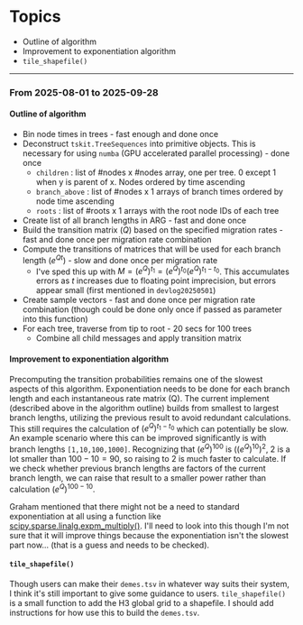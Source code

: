 # Topics

- Outline of algorithm
- Improvement to exponentiation algorithm
- `tile_shapefile()`

---

### From 2025-08-01 to 2025-09-28

#### Outline of algorithm
- Bin node times in trees - fast enough and done once
- Deconstruct `tskit.TreeSequences` into primitive objects. This is necessary for using `numba` (GPU accelerated parallel processing) - done once
    - `children` : list of #nodes x #nodes array, one per tree. 0 except 1 when y is parent of x. Nodes ordered by time ascending
    - `branch_above` : list of #nodes x 1 arrays of branch times ordered by node time ascending
    - `roots` : list of #roots x 1 arrays with the root node IDs of each tree
- Create list of all branch lengths in ARG - fast and done once
- Build the transition matrix ($Q$) based on the specified migration rates - fast and done once per migration rate combination
- Compute the transitions of matrices that will be used for each branch length ($e^{Qt}$) - slow and done once per migration rate
    - I've sped this up with $M = (e^Q)^{t_1} = (e^Q)^{t_0}(e^Q)^{t_1-t_0}$. This accumulates errors as $t$ increases due to floating point imprecision, but errors appear small (first mentioned in `devlog20250501`)
- Create sample vectors - fast and done once per migration rate combination (though could be done only once if passed as parameter into this function)
- For each tree, traverse from tip to root - 20 secs for 100 trees
    - Combine all child messages and apply transition matrix


#### Improvement to exponentiation algorithm
Precomputing the transition probabilities remains one of the slowest aspects of this algorithm. Exponentiation needs to be done for each branch length and each instantaneous rate matrix (Q). The current implement (described above in the algorithm outline) builds from smallest to largest branch lengths, utilizing the previous result to avoid redundant calculations. This still requires the calculation of $(e^Q)^{t_1-t_0}$ which can potentially be slow. An example scenario where this can be improved significantly is with branch lengths `[1,10,100,1000]`. Recognizing that $(e^Q)^{100}$ is $((e^Q)^{10})^{2}$, $2$ is a lot smaller than $100-10=90$, so raising to $2$ is much faster to calculate. If we check whether previous branch lengths are factors of the current branch length, we can raise that result to a smaller power rather than calculation $(e^Q)^{100-10}$.

Graham mentioned that there might not be a need to standard exponentiation at all using a function like [scipy.sparse.linalg.expm_multiply()](https://docs.scipy.org/doc/scipy/reference/generated/scipy.sparse.linalg.expm_multiply.html). I'll need to look into this though I'm not sure that it will improve things because the exponentiation isn't the slowest part now... (that is a guess and needs to be checked).

#### `tile_shapefile()`

Though users can make their `demes.tsv` in whatever way suits their system, I think it's still important to give some guidance to users. `tile_shapefile()` is a small function to add the H3 global grid to a shapefile. I should add instructions for how use this to build the `demes.tsv`.